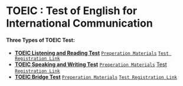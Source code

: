 # **TOEIC : Test of English for International Communication**

#### **Three Types of TOEIC Test:**
* **[TOEIC Listening and Reading Test](https://github.com/abs-sayem/TOEIC/blob/main/toeic_listening_and_reading_test.md)** [`Preperation Materials`](https://www.ets.org/toeic/test-takers/prepare.html#accordion-313cdde0f2-item-8b70a48c79) [`Test Registration Link`](https://www.ets.org/toeic.html)
* **[TOEIC Speaking and Writing Test](https://github.com/abs-sayem/TOEIC/blob/main/toeic_speaking_and_writing_test.md)** [`Preperation Materials`](https://www.ets.org/toeic/test-takers/prepare.html#accordion-313cdde0f2-item-b884ff91bd) [Test `Registration Link`](https://www.ets.org/toeic.html)
* **[TOEIC Bridge Test](https://github.com/abs-sayem/TOEIC/blob/main/toeic_bridge_test.md)** [`Preperation Materials`](https://www.ets.org/toeic/test-takers/prepare.html#accordion-313cdde0f2-item-ff6f78a135) [`Test Registration Link`](https://www.ets.org/toeic.html)